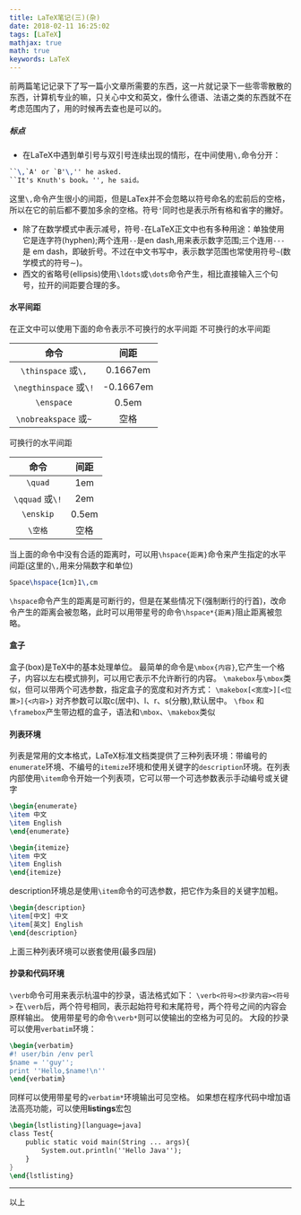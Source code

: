 ```yaml
---
title: LaTeX笔记(三)(杂)
date: 2018-02-11 16:25:02
tags: [LaTeX]
mathjax: true
math: true
keywords: LaTeX
---
```

前两篇笔记记录下了写一篇小文章所需要的东西，这一片就记录下一些零零散散的东西，计算机专业的嘛，只关心中文和英文，像什么德语、法语之类的东西就不在考虑范围内了，用的时候再去查也是可以的。
<!--more-->
##### 标点
* 在LaTeX中遇到单引号与双引号连续出现的情形，在中间使用`\,`命令分开：
``` tex
``\,`A' or `B'\,'' he asked.
``It's Knuth's book。'', he said。
```
这里`\,`命令产生很小的间距，但是LaTex并不会忽略以符号命名的宏前后的空格，所以在它的前后都不要加多余的空格。符号`'`同时也是表示所有格和省字的撇好。
* 除了在数学模式中表示减号，符号`-`在LaTeX正文中也有多种用途：单独使用它是连字符(hyphen);两个连用`--`是en dash,用来表示数字范围;三个连用`---`是 em dash，即破折号。不过在中文书写中，表示数学范围也常使用符号`~`(数学模式的符号$\sim$)。
* 西文的省略号(ellipsis)使用`\ldots`或`\dots`命令产生，相比直接输入三个句号，拉开的间距要合理的多。
#### 水平间距
在正文中可以使用下面的命令表示不可换行的水平间距
不可换行的水平间距

|命令|间距|
|:----:|:----:|
|`\thinspace` 或`\,` | 0.1667em|
|`\negthinspace` 或`\!` | -0.1667em|
|`\enspace` | 0.5em|
|`\nobreakspace` 或`~` | 空格|

可换行的水平间距

|命令|间距|
|:----:|:----:|
|`\quad` | 1em|
|`\qquad` 或`\!` | 2em|
|`\enskip` | 0.5em|
|`\空格` | 空格|

当上面的命令中没有合适的距离时，可以用`\hspace{距离}`命令来产生指定的水平间距(这里的`\,`用来分隔数字和单位)
``` tex
Space\hspace{1cm}1\,cm
```
`\hspace`命令产生的距离是可断行的，但是在某些情况下(强制断行的行首)，改命令产生的距离会被忽略，此时可以用带星号的命令`\hspace*{距离}`阻止距离被忽略。
#### 盒子
盒子(box)是TeX中的基本处理单位。
最简单的命令是`\mbox{内容}`,它产生一个格子，内容以左右模式排列，可以用它表示不允许断行的内容。
`\makebox`与`\mbox`类似，但可以带两个可选参数，指定盒子的宽度和对齐方式：
`\makebox[<宽度>][<位置>]{<内容>}`
对齐参数可以取c(居中)、l、r、s(分散),默认居中。
`\fbox` 和 `\framebox`产生带边框的盒子，语法和`\mbox`、`\makebox`类似
#### 列表环境
列表是常用的文本格式，LaTeX标准文档类提供了三种列表环境：带编号的`enumerate`环境、不编号的`itemize`环境和使用关键字的`description`环境。在列表内部使用`\item`命令开始一个列表项，它可以带一个可选参数表示手动编号或关键字
``` tex
\begin{enumerate}
\item 中文
\item English
\end{enumerate}

\begin{itemize}
\item 中文
\item English
\end{itemize}
```
description环境总是使用`\item`命令的可选参数，把它作为条目的关键字加粗。
``` tex
\begin{description}
\item[中文] 中文
\item[英文] English
\end{description}
```
上面三种列表环境可以嵌套使用(最多四层)
#### 抄录和代码环境
`\verb`命令可用来表示杭温中的抄录，语法格式如下：
`\verb<符号><抄录内容><符号>`
在`\verb`后，两个符号相同，表示起始符号和末尾符号，两个符号之间的内容会原样输出。
使用带星号的命令`\verb*`则可以使输出的空格为可见的。
大段的抄录可以使用`verbatim`环境：
``` tex
\begin{verbatim}
#! user/bin /env perl
$name = ''guy'';
print ''Hello,$name!\n''
\end{verbatim}
```
同样可以使用带星号的`verbatim*`环境输出可见空格。
如果想在程序代码中增加语法高亮功能，可以使用**listings**宏包
``` tex
\begin{lstlisting}[language=java]
class Test{
	public static void main(String ... args){
		System.out.println(''Hello Java'');
	}
}
\end{lstlisting}
```
----

以上
